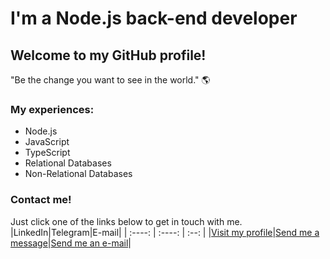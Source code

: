 # I'm a Node.js back-end developer
## Welcome to my GitHub profile!
"Be the change you want to see in the world." 🌎

### My experiences:
- Node.js 
- JavaScript
- TypeScript
- Relational Databases
- Non-Relational Databases

### Contact me!
Just click one of the links below to get in touch with me.
|LinkedIn|Telegram|E-mail|
| :----: | :----: | :--: |
|<a href="https://www.linkedin.com/in/esan2019/">Visit my profile</a>|<a href="https://t.me/esandeveloper">Send me a message</a>|<a href="mailto:esandeveloper@protonmail.com">Send me an e-mail</a>| 
